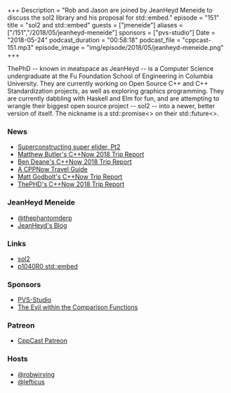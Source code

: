 +++
Description = "Rob and Jason are joined by JeanHeyd Meneide to discuss the sol2 library and his proposal for std::embed."
episode = "151"
title = "sol2 and std::embed"
guests = ["jmeneide"]
aliases = ["/151","/2018/05/jeanheyd-meneide"]
sponsors = ["pvs-studio"]
Date = "2018-05-24"
podcast_duration = "00:58:18"
podcast_file = "cppcast-151.mp3"
episode_image = "img/episode/2018/05/jeanheyd-meneide.png"
+++

ThePhD -- known in meatspace as JeanHeyd -- is a Computer Science undergraduate at the Fu Foundation School of Engineering in Columbia University. They are currently working on Open Source C++ and C++ Standardization projects, as well as exploring graphics programming. They are currently dabbling with Haskell and Elm for fun, and are attempting to wrangle their biggest open source project -- sol2 -- into a newer, better version of itself. The nickname is a std::promise<> on their std::future<>.

### News ###

 - [Superconstructing super elider, Pt2](https://quuxplusone.github.io/blog/2018/05/17/super-elider-round-2/)
 - [Matthew Butler's C++Now 2018 Trip Report](https://maddphysics.com/2018/05/16/cnow-2018-trip-report/)
 - [Ben Deane's C++Now 2018 Trip Report](http://www.elbeno.com/blog/?p=1569)
 - [A CPPNow Travel Guide](https://bunnyladame.blogspot.com/2018/05/a-cppnow-travel-guide.html)
 - [Matt Godbolt's C++Now Trip Report](https://xania.org/201805/cppnow-trip-report)
 - [ThePHD's C++Now 2018 Trip Report](https://thephd.github.io/2018/05/15/C++Now-Trip-Report.html)
 
### JeanHeyd Meneide ###

 - [@thephantomderp](https://twitter.com/thephantomderp)
 - [JeanHeyd's Blog](https://thephd.github.io/)

### Links ###

 - [sol2](https://github.com/ThePhD/sol2)
 - [p1040R0 std::embed](http://www.open-std.org/jtc1/sc22/wg21/docs/papers/2018/p1040r0.html)

### Sponsors ###

- [PVS-Studio](https://www.viva64.com/pvs-studio)
- [The Evil within the Comparison Functions](https://www.viva64.com/en/b/0509/)

### Patreon ###

- [CppCast Patreon](https://www.patreon.com/CppCast)

### Hosts ###

- [@robwirving](https://twitter.com/robwirving)
- [@lefticus](https://twitter.com/lefticus)

